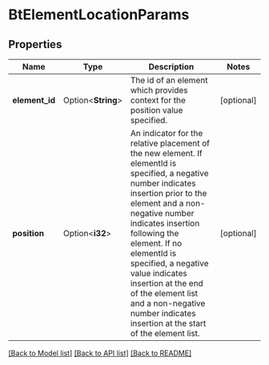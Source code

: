 # BtElementLocationParams

## Properties

Name | Type | Description | Notes
------------ | ------------- | ------------- | -------------
**element_id** | Option<**String**> | The id of an element which provides context for the position value specified. | [optional]
**position** | Option<**i32**> | An indicator for the relative placement of the new element. If elementId is specified, a negative number indicates insertion prior to the element and a non-negative number indicates insertion following the element. If no elementId is specified, a negative value indicates insertion at the end of the element list and a non-negative number indicates insertion at the start of the element list. | [optional]

[[Back to Model list]](../README.md#documentation-for-models) [[Back to API list]](../README.md#documentation-for-api-endpoints) [[Back to README]](../README.md)


